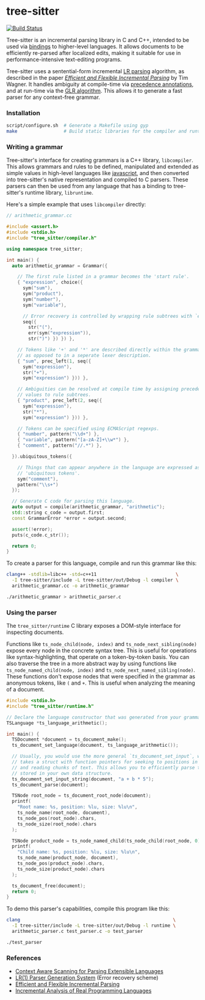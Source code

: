 # tree-sitter

[![Build Status](https://travis-ci.org/maxbrunsfeld/tree-sitter.png?branch=master)](https://travis-ci.org/maxbrunsfeld/tree-sitter)

Tree-sitter is an incremental parsing library in C and C++, intended to be used via [bindings](https://github.com/maxbrunsfeld/node-tree-sitter) to higher-level
languages. It allows documents to be efficiently re-parsed after localized
edits, making it suitable for use in performance-intensive text-editing programs.

Tree-sitter uses a sentential-form incremental [LR parsing](https://en.wikipedia.org/wiki/LR_parser)
algorithm, as described in the paper *[Efficient and Flexible Incremental Parsing](http://harmonia.cs.berkeley.edu/papers/twagner-parsing.ps.gz)*
by Tim Wagner. It handles ambiguity at compile-time via [precedence annotations](https://en.wikipedia.org/wiki/Operator-precedence_parser),
and at run-time via the [GLR algorithm](https://en.wikipedia.org/wiki/GLR_parser).
This allows it to generate a fast parser for any context-free grammar.

### Installation

```sh
script/configure.sh  # Generate a Makefile using gyp
make                 # Build static libraries for the compiler and runtime
```

### Writing a grammar

Tree-sitter's interface for creating grammars is a C++ library, `libcompiler`.
This allows grammars and rules to be defined, manipulated and
extended as simple values in high-level languages like [javascript](https://github.com/maxbrunsfeld/node-tree-sitter-compiler),
and then converted into tree-sitter's native representation and compiled to C
parsers. These parsers can then be used from any language that has a binding to
tree-sitter's runtime library, `libruntime`.

Here's a simple example that uses `libcompiler` directly:

```cpp
// arithmetic_grammar.cc

#include <assert.h>
#include <stdio.h>
#include "tree_sitter/compiler.h"

using namespace tree_sitter;

int main() {
  auto arithmetic_grammar = Grammar({

    // The first rule listed in a grammar becomes the 'start rule'.
    { "expression", choice({
      sym("sum"),
      sym("product"),
      sym("number"),
      sym("variable"),

      // Error recovery is controlled by wrapping rule subtrees with `err`.
      seq({
        str("("),
        err(sym("expression")),
        str(")") }) }) },

    // Tokens like '+' and '*' are described directly within the grammar's rules,
    // as opposed to in a seperate lexer description.
    { "sum", prec_left(1, seq({
      sym("expression"),
      str("+"),
      sym("expression") })) },

    // Ambiguities can be resolved at compile time by assigning precedence
    // values to rule subtrees.
    { "product", prec_left(2, seq({
      sym("expression"),
      str("*"),
      sym("expression") })) },

    // Tokens can be specified using ECMAScript regexps.
    { "number", pattern("\\d+") },
    { "variable", pattern("[a-zA-Z]+\\w*") },
    { "comment", pattern("//.*") },

  }).ubiquitous_tokens({

    // Things that can appear anywhere in the language are expressed as
    // 'ubiquitous tokens'.
    sym("comment"),
    pattern("\\s+")
  });

  // Generate C code for parsing this language.
  auto output = compile(arithmetic_grammar, "arithmetic");
  std::string c_code = output.first;
  const GrammarError *error = output.second;

  assert(!error);
  puts(c_code.c_str());

  return 0;
}
```

To create a parser for this language, compile and run this grammar like this:

```sh
clang++ -stdlib=libc++ -std=c++11                             \
  -I tree-sitter/include -L tree-sitter/out/Debug -l compiler \
  arithmetic_grammar.cc -o arithmetic_grammar

./arithmetic_grammar > arithmetic_parser.c
```

### Using the parser

The `tree_sitter/runtime` C library exposes a DOM-style interface for inspecting
documents.

Functions like `ts_node_child(node, index)` and `ts_node_next_sibling(node)`
expose every node in the concrete syntax tree. This is useful for operations
like syntax-highlighting, that operate on a token-by-token basis. You can also
traverse the tree in a more abstract way by using functions like
`ts_node_named_child(node, index)` and `ts_node_next_named_sibling(node)`. These
functions don't expose nodes that were specified in the grammar as anonymous
tokens, like `(` and `+`. This is useful when analyzing the meaning of a document.

```c
#include <stdio.h>
#include "tree_sitter/runtime.h"

// Declare the language constructor that was generated from your grammar.
TSLanguage *ts_language_arithmetic();

int main() {
  TSDocument *document = ts_document_make();
  ts_document_set_language(document, ts_language_arithmetic());

  // Usually, you would use the more general `ts_document_set_input`, which
  // takes a struct with function pointers for seeking to positions in the text,
  // and reading chunks of text. This allows you to efficiently parse text
  // stored in your own data structure.
  ts_document_set_input_string(document, "a + b * 5");
  ts_document_parse(document);

  TSNode root_node = ts_document_root_node(document);
  printf(
    "Root name: %s, position: %lu, size: %lu\n",
    ts_node_name(root_node, document),
    ts_node_pos(root_node).chars,
    ts_node_size(root_node).chars
  );

  TSNode product_node = ts_node_named_child(ts_node_child(root_node, 0), 1);
  printf(
    "Child name: %s, position: %lu, size: %lu\n",
    ts_node_name(product_node, document),
    ts_node_pos(product_node).chars,
    ts_node_size(product_node).chars
  );

  ts_document_free(document);
  return 0;
}
```

To demo this parser's capabilities, compile this program like this:

```sh
clang                                                        \
  -I tree-sitter/include -L tree-sitter/out/Debug -l runtime \
  arithmetic_parser.c test_parser.c -o test_parser

./test_parser
```

### References

- [Context Aware Scanning for Parsing Extensible Languages](http://www.umsec.umn.edu/publications/Context-Aware-Scanning-Parsing-Extensible)
- [LR(1) Parser Generation System](http://arxiv.org/pdf/1010.1234.pdf)  (Error recovery scheme)
- [Efficient and Flexible Incremental Parsing](http://harmonia.cs.berkeley.edu/papers/twagner-parsing.ps.gz)
- [Incremental Analysis of Real Programming Languages](http://harmonia.cs.berkeley.edu/papers/twagner-glr.pdf)
